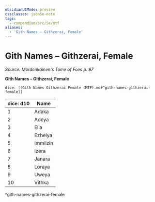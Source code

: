```yaml
---
obsidianUIMode: preview
cssclasses: json5e-note
tags:
  - compendium/src/5e/mtf
aliases:
  - 'Gith Names – Githzerai, Female'
---
```

# Gith Names – Githzerai, Female
*Source: Mordenkainen's Tome of Foes p. 97* 

**Gith Names – Githzerai, Female**

`dice: [[Gith Names Githzerai Female (MTF).md#^gith-names-githzerai-female]]`

| dice: d10 | Name |
|-----------|------|
| 1 | Adaka |
| 2 | Adeya |
| 3 | Ella |
| 4 | Ezhelya |
| 5 | Immilzin |
| 6 | Izera |
| 7 | Janara |
| 8 | Loraya |
| 9 | Uweya |
| 10 | Vithka |
^gith-names-githzerai-female
